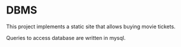 # DBMS

This project implements a static site that allows buying movie tickets.

Queries to access database are written in mysql.
